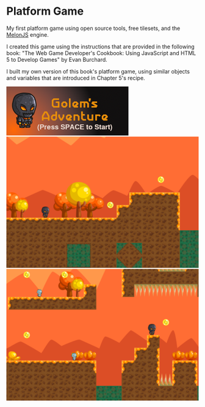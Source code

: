 # Platform Game

My first platform game using open source tools, free tilesets, and the [MelonJS](www.melonjs.org) engine.

I created this game using the instructions that are provided in the following book:
"The Web Game Developer's Cookbook: Using JavaScript and HTML 5 to Develop Games" by Evan Burchard.


I built my own version of this book's platform game, using similar objects and variables that are introduced in Chapter 5's recipe.

![alt text](https://github.com/John2324/Platform-Game/blob/master/titleScreen.png "TitleScreen")
![alt text](https://github.com/John2324/Platform-Game/blob/master/screenshots/screenshot1.png "InitialScene")
![alt text](https://github.com/John2324/Platform-Game/blob/master/screenshots/screenshot2.png "SecondScene")
